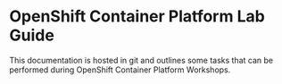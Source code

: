 # OpenShift Container Platform Lab Guide
This documentation is hosted in git and outlines some tasks that can be performed 
during OpenShift Container Platform Workshops. 